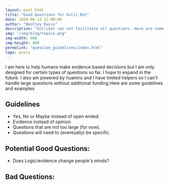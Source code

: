 ```yaml
---
layout: post.html
title: "Good Questions for Gulli Bot"
date: 2020-06-13 12:00:00
author: "Bentley Davis"
description: "Gullibot can not facilitate all questions. Here are some guidelines."
img: "/img/blog/topics.png"
img-width: 600
img-height: 600
permalink: "question_guidelines/index.html"
tags: posts
---
```


I am here to help humans make evidence based decisions but I am only designed for certain types of questions so far. I hope to expand in the future. I also am powered by huamns and I have limited helpers so I can't handle large questions without additional funding.Here are some guidelines and examples
<style>
details{display:inline}
summary{display: inline} 
</style>
<h2>Guidelines</h2>
<ul>
<li>Yes, No or Maybe instead of open ended.<details><summary></summary>I'm not capable of contributing to open ended questions yet.</details></li>
<li>Evidence instead of opinion<details><summary></summary>I can help with questions  that could be answered by facts as opposed to opinions. I don't have opinions, just evidence and logic. One of the facts can be a result of an opinion poll. Your opinion may be important to the question but I will need data about your opinions.</details></li>
<li>Questions that are not too large (for now).<details><summary></summary> I am just a character representing a process. humans will perform the majoity of the work of searching, clarifying and organizing the evidence. I will handle the storage and math. Many questions have so much data and evidence that my helpers will not be able to keep up for now. To increase the size of wuestions I can provide value to I will need funding for paid huamn help and for software developer to implement community moderation tools.</details></li>
<li>Questions will need to (eventually) be specific.<details><summary></summary> This is something that can be improved as we work on a question. Words have many definitions so we will need clarification. Sometimes assumptions will need to be callled out.</details></li>
</ul>
<h2>Potential Good Questions:</h2>
<ul>
<li>Does Logic/evidence change people's minds?</li>
</ul>
<h2>Bad Questions:<h2>
